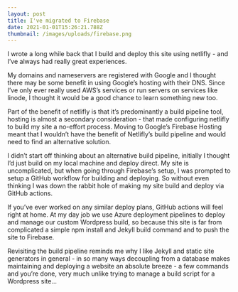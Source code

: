 ```yaml
---
layout: post
title: I've migrated to Firebase
date: 2021-01-01T15:26:21.788Z
thumbnail: /images/uploads/firebase.png
---
```

I wrote a long while back that I build and deploy this site using netlifly - and I’ve always had really great experiences. 

My domains and nameservers  are registered with Google and I thought there may be some benefit in using Google’s hosting with their DNS. Since I’ve only ever really used AWS’s services or run servers on services like linode, I thought it would be a good chance to learn something new too. 

Part of the benefit of netlifly is that it’s predominantly a build pipeline tool, hosting is almost a secondary consideration - that made configuring netlifly to build my site a no-effort process. Moving to Google’s Firebase Hosting meant that I wouldn’t have the benefit of Netlifly’s build pipeline and would need to find an alternative solution. 

I didn’t start off thinking about an alternative build pipeline, initially I thought I’d just build on my local machine and deploy direct. My site is uncomplicated, but when going through Firebase’s setup, I was prompted to setup a GitHub workflow for building and deploying. So without even thinking I was down the rabbit hole of making my site build and deploy via GitHub actions. 

If you’ve ever worked on any similar deploy plans, GitHub actions will feel right at home. At my day job we use Azure deployment pipelines to deploy and manage our custom Wordpress build, so because this site is far from complicated a simple npm install and Jekyll build command and to push the site to Firebase. 

Revisiting the build pipeline reminds me why I like Jekyll and static site generators in general - in so many ways decoupling from a database makes maintaining and deploying a website an absolute breeze - a few commands and you’re done, very much unlike trying to manage a build script for a Wordpress site...

